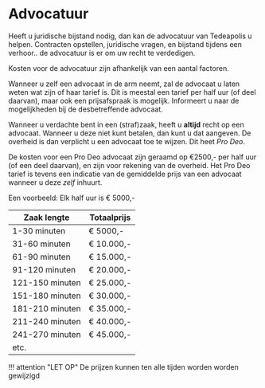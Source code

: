 # Advocatuur

Heeft u juridische bijstand nodig, dan kan de advocatuur van Tedeapolis u helpen.
Contracten opstellen, juridische vragen, en bijstand tijdens een verhoor.. de advocatuur is er om uw recht te verdedigen.

Kosten voor de advocatuur zijn afhankelijk van een aantal factoren.

Wanneer u zelf een advocaat in de arm neemt, zal de advocaat u laten weten wat zijn of haar tarief is. Dit is meestal een tarief per half uur (of deel daarvan), maar ook een prijsafspraak is mogelijk. Informeert u naar de mogelijkheden bij de desbetreffende advocaat.

Wanneer u verdachte bent in een (straf)zaak, heeft u **altijd** recht op een advocaat. Wanneer u deze niet kunt betalen, dan kunt u dat aangeven. De overheid is dan verplicht u een advocaat toe te wijzen. Dit heet *Pro Deo*.

De kosten voor een Pro Deo advocaat zijn geraamd op €2500,- per half uur (of een deel daarvan), en zijn voor rekening van de overheid. Het Pro Deo tarief is tevens een indicatie van de gemiddelde prijs van een advocaat wanneer u deze *zelf* inhuurt.

Een voorbeeld:
Elk half uur is € 5000,-

| Zaak lengte | Totaalprijs |
|---|---|
|1-30 minuten| € 5000,-|
|31-60 minuten | € 10.000,-|
|61-90 minuten | € 15.000,- |
|91-120 minuten | € 20.000,- |
|121-150 minuten | € 25.000,- |
|151-180 minuten | € 30.000,- |
|181-210 minuten | € 35.000,- |
|211-240 minuten | € 40.000,- |
|241-270 minuten | € 45.000,- |
|etc. |  |

!!! attention "LET OP"
    De prijzen kunnen ten alle tijden worden worden gewijzigd
